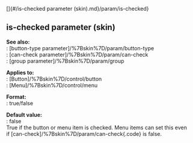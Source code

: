 []{#/is-checked parameter (skin).md}/param/is-checked}    
## is-checked parameter (skin)    
**See also:**    
:   [button-type parameter]/%7Bskin%7D/param/button-type    
:   [can-check parameter]/%7Bskin%7D/param/can-check    
:   [group parameter]/%7Bskin%7D/param/group    
<!-- -->    
**Applies to:**    
:   [Button]/%7Bskin%7D/control/button    
:   [Menu]/%7Bskin%7D/control/menu    
<!-- -->    
**Format:**    
:   true/false    
<!-- -->    
**Default value:**    
:   false    
True if the button or menu item is checked. Menu items can set this even    
if [can-check]/%7Bskin%7D/param/can-check{.code} is false.  